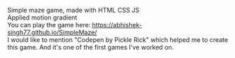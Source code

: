 Simple maze game, made with HTML CSS JS <br>
Applied motion gradient<br>
You can play the game here: https://abhishek-singh77.github.io/SimpleMaze/ <br>
I would like to mention "Codepen by Pickle Rick" which helped me to create this game. And it's one of the first games I've worked on.
